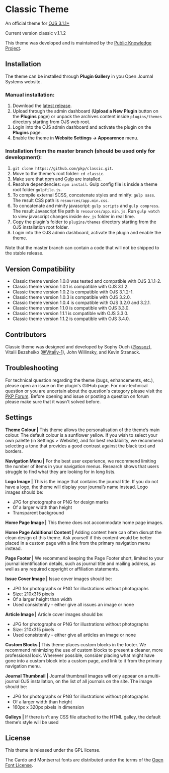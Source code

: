 # Classic Theme
An official theme for [OJS 3.1.1+](https://pkp.sfu.ca/ojs/)

Current version classic v.1.1.2

This theme was developed and is maintained by the [Public Knowledge Project](https://pkp.sfu.ca/).
## Installation
The theme can be installed through **Plugin Gallery** in you Open Journal Systems website.

### Manual installation:
1. Download the [latest release](https://github.com/pkp/classic/releases).
2. Upload through the admin dashboard (**Upload a New Plugin** button on the **Plugins** page) or unpack the archives content inside `plugins/themes` directory starting from OJS web root.
3. Login into the OJS admin dashboard and activate the plugin on the **Plugins** page.
4. Enable the theme in **Website Settings -> Appearence** menu.

### Installation from the master branch (should be used only for development):
1. `git clone https://github.com/pkp/classic.git`.
2. Move to the theme's root folder: `cd classic`.
3. Make sure that [npm](https://www.npmjs.com/get-npm) and [Gulp](https://gulpjs.com/) are installed.
4. Resolve dependencies: `npm install`. Gulp config file is inside a theme root folder `gulpfile.js`.
5. To compile external SCSS, concatenate styles and minify: `gulp sass`. The result CSS path is `resources/app.min.css`.
6. To concatenate and minify javascript: `gulp scripts` and `gulp compress`. The result Javascript file path is `resources/app.min.js`. Run `gulp watch` to view javascript changes inside `dev_js` folder in real time.
7. Copy the plugin's folder to `plugins/themes` directory starting from the OJS installation root folder.
8. Login into the OJS admin dashboard, activate the plugin and enable the theme.

Note that the master branch can contain a code that will not be shipped to the stable release.
## Version Compatibility
* Classic theme version 1.0.0 was tested and compatible with OJS 3.1.1-2.
* Classic theme version 1.0.1 is compatible with OJS 3.1.2.
* Classic theme version 1.0.2 is compatible with OJS 3.1.2-1.
* Classic theme version 1.0.3 is compatible with OJS 3.2.0.
* Classic theme version 1.0.4 is compatible with OJS 3.2.0 and 3.2.1.
* Classic theme version 1.1.0 is compatible with OJS 3.3.0.
* Classic theme version 1.1.1 is compatible with OJS 3.3.0.
* Classic theme version 1.1.2 is compatible with OJS 3.4.0.
## Contributors
Classic theme was designed and developed by Sophy Ouch ([@sssoz](https://github.com/sssoz)), Vitalii Bezsheiko ([@Vitaliy-1](https://github.com/Vitaliy-1)), John Willinsky, and Kevin Stranack.
## Troubleshooting
For technical question regarding the theme (bugs, enhancements, etc.), please open an issue on the plugin's GitHub page. For non-technical question or you are uncertain about the question's category please visit the [PKP Forum](https://forum.pkp.sfu.ca/). Before opening and issue or posting a question on forum please make sure that it wasn't solved before.
## Settings
**Theme Colour |** This theme allows the personalisation of the theme’s main colour. The default colour is a sunflower yellow. If you wish to select your own palette (in Settings >  Website), and for best readability, we recommend selecting a tone that provides a good contrast against the black text and borders.

**Navigation Menu |** For the best user experience, we recommend limiting the number of items in your navigation menus. Research shows that users struggle to find what they are looking for in long lists.

**Logo Image |** This is the image that contains the journal title. If you do not have a logo, the theme will display your journal’s name instead. Logo images should be:
- JPG for photographs or PNG for design marks
- Of a larger width than height
- Transparent background

**Home Page Image |** This theme does not accommodate home page images.

**Home Page Additional Content |** Adding content here can often disrupt the clean design of this theme. Ask yourself if this content would be better placed in a custom page with a link from the primary navigation menu instead.

**Page Footer |** We recommend keeping the Page Footer short, limited to your journal identification details, such as journal title and mailing address, as well as any required copyright or affiliation statements.

**Issue Cover Image |** Issue cover images should be:
- JPG for photographs or PNG for illustrations without photographs
- Size: 210x315 pixels
- Of a larger height than width
- Used consistently - either give all issues an image or none

**Article Image |** Article cover images should be:
- JPG for photographs or PNG for illustrations without photographs
- Size: 210x315 pixels
- Used consistently - either give all articles an image or none

**Custom Blocks |** This theme places custom blocks in the footer. We recommend minimizing the use of custom blocks to present a cleaner, more professional look. Wherever possible, consider placing what might have gone into a custom block into a custom page, and link to it from the primary navigation menu.

**Journal Thumbnail |** Journal thumbnail images will only appear on a multi-journal OJS installation, on the list of all journals on the site. The image should be:
- JPG for photographs or PNG for illustrations without photographs
- Of a larger width than height
- 160px x 320px pixels in dimension

**Galleys |** If there isn’t any CSS file attached to the HTML galley, the default theme’s style will be used

## License
This theme is released under the GPL license.

The Cardo and Montserrat fonts are distributed under the terms of the [Open Font License](https://scripts.sil.org/cms/scripts/page.php?site_id=nrsi&id=OFL).
